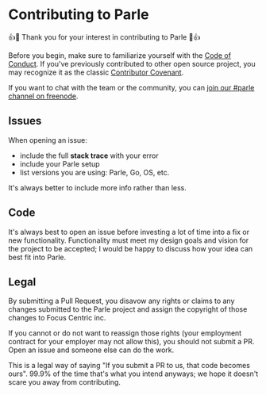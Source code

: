 # Contributing to Parle

👍🎉 Thank you for your interest in contributing to Parle 🎉👍

Before you begin, make sure to familiarize yourself with the [Code of Conduct](CODE_OF_CONDUCT.md). If you've 
previously contributed to other open source project, you may recognize it as the classic 
[Contributor Covenant](http://contributor-covenant.org/).

If you want to chat with the team or the community, you can 
[join our #parle channel on freenode](https://webchat.freenode.net/).

## Issues

When opening an issue:

* include the full **stack trace** with your error
* include your Parle setup
* list versions you are using: Parle, Go, OS, etc.

It's always better to include more info rather than less.

## Code

It's always best to open an issue before investing a lot of time into a
fix or new functionality.  Functionality must meet my design goals and
vision for the project to be accepted; I would be happy to discuss how
your idea can best fit into Parle.

## Legal

By submitting a Pull Request, you disavow any rights or claims to any changes
submitted to the Parle project and assign the copyright of
those changes to Focus Centric inc.

If you cannot or do not want to reassign those rights (your employment
contract for your employer may not allow this), you should not submit a PR.
Open an issue and someone else can do the work.

This is a legal way of saying "If you submit a PR to us, that code becomes ours".
99.9% of the time that's what you intend anyways; we hope it doesn't scare you
away from contributing.